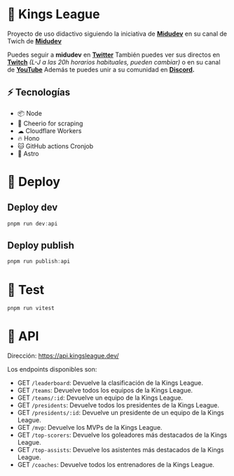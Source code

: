 # **👑 Kings League**

Proyecto de uso didactivo siguiendo la iniciativa de **[Midudev](https://twitter.com/midudev)** en su canal de Twich de **[Midudev](https://www.twitch.tv/midudev)**

Puedes seguir a **midudev** en **[Twitter](https://twitter.com/midudev)** También puedes ver sus directos en **[Twitch](https://www.twitch.tv/midudev)** *(L-J a las 20h horarios habituales, pueden cambiar)* o en su canal de **[YouTube](https://www.youtube.com/c/midudev)**
Además te puedes unir a su comunidad en **[Discord](https://t.co/XruHkD62j3).**

## **⚡️ Tecnologías**

- 📦 Node
- 📜 Cheerio for scraping
- ☁︎ Cloudflare Workers
- 🔥 Hono
- 🐱 GitHub actions Cronjob
- 🚀 Astro

# **🚀 Deploy**
## **Deploy dev**
```js
pnpm run dev:api
```

## **Deploy publish**
```js
pnpm run publish:api
```

# **🧪 Test**
```js
pnpm run vitest
```

# **📃 API**

Dirección: https://api.kingsleague.dev/

Los endpoints disponibles son:

- GET `/leaderboard`: Devuelve la clasificación de la Kings League.
- GET `/teams`: Devuelve todos los equipos de la Kings League.
- GET `/teams/:id`: Devuelve un equipo de la Kings League.
- GET `/presidents`: Devuelve todos los presidentes de la Kings League.
- GET `/presidents/:id`: Devuelve un presidente de un equipo de la Kings League.
- GET `/mvp`: Devuelve los MVPs de la Kings League.
- GET `/top-scorers`: Devuelve los goleadores más destacados de la Kings League.
- GET `/top-assists`: Devuelve los asistentes más destacados de la Kings League.
- GET `/coaches`: Devuelve todos los entrenadores de la Kings League.
